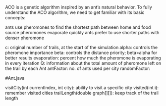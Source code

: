 ACO is a genetic algorithm inspired by an ant’s natural behavior. To fully understand the ACO algorithm, we need to get familiar with its basic concepts:

ants use pheromones to find the shortest path between home and food source
pheromones evaporate quickly
ants prefer to use shorter paths with denser pheromone

c: original number of trails, at the start of the simulation
alpha: controls the pheromone importance
beta: controls the distance priority; beta>alpha for better results
evaporation: percent how much the pheromone is evaporating in every iteration
Q: information about the total amount of pheromone left on the trail by each Ant
antFactor: no. of ants used per city
randomFactor: 

#Ant.java

visitCity(int currentIndex, int city): ability to visit a specific city
visited(int i): remember visited cities
trailLength(double graph[][]): keep track of the trail length
